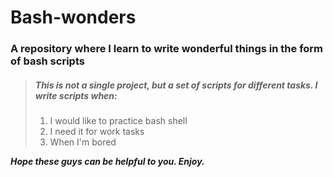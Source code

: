  # Bash-wonders
### A repository where I learn to write wonderful things in the form of bash scripts


>  ##### This is not a single project, but a set of scripts for different tasks. I write scripts when:
>
> 1.   I would like to practice bash shell
> 2.   I need it for work tasks
> 3.   When I'm bored

***Hope these guys can be helpful to you. Enjoy.***
